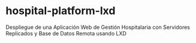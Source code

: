 # hospital-platform-lxd
Despliegue de una Aplicación Web de Gestión Hospitalaria con Servidores Replicados y Base de Datos Remota usando LXD
